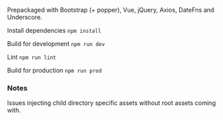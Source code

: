 Prepackaged with Bootstrap (+ popper), Vue, jQuery, Axios, DateFns and Underscore.

Install dependencies
`npm install`

Build for development
`npm run dev`

Lint
`npm run lint`

Build for production
`npm run prod`

### Notes
Issues injecting child directory specific assets without root assets coming with.